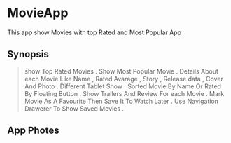 # MovieApp
This app show Movies with top Rated and Most Popular App
## Synopsis 
> show Top Rated Movies .
> Show Most Popular Movie .
> Details About each Movie Like Name , Rated Avarage , Story , Release data , Cover And Photo .
> Different Tablet Show .
> Sorted Movie By Name Or Rated By Floating Button .
> Show Trailers And Review For each Movie .
> Mark Movie As A Favourite Then Save It To Watch Later .
> Use Navigation Drawerer To Show Saved Movies .
## App Photes


